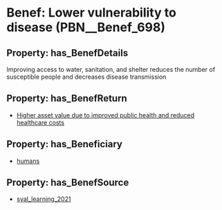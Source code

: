 # Benef: __Lower vulnerability to disease__ (PBN__Benef_698)

## Property: has_BenefDetails

Improving access to water, sanitation, and shelter reduces the number of susceptible people and decreases disease transmission

## Property: has_BenefReturn

* [Higher asset value due to improved public health and reduced healthcare costs](../BenefReturn/PBN__BenefReturn_745)

## Property: has_Beneficiary

* [humans](../Stakeholder/PBN__Stakeholder_17)

## Property: has_BenefSource

* [syal_learning_2021](../Article/PBN__Article_137)

